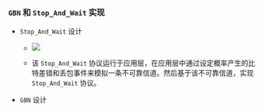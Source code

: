 ### `GBN` 和 `Stop_And_Wait` 实现

* `Stop_And_Wait` 设计
	* ![](https://github.com/YangXiaoHei/Networking/blob/master/03%20运输层/images/Stop_And_Wait_prog_design.png)

	* 该 `Stop_And_Wait` 协议运行于应用层，在应用层中通过设定概率产生的比特差错和丢包事件来模拟一条不可靠信道。然后基于该不可靠信道，实现 `Stop_And_Wait` 协议。

* `GBN` 设计